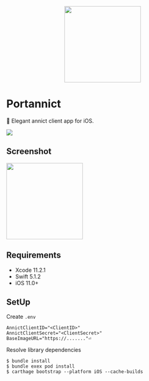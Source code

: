 <p align="center">
  <img src="https://i.imgur.com/DLOp6Va.pngg" width=200>
</p>

# Portannict
:iphone: Elegant annict client app for iOS. 

<a href="https://apps.apple.com/jp/app/portannict/id1205227187?mt=8"><img src="https://linkmaker.itunes.apple.com/ja-jp/badge-lrg.svg?releaseDate=2017-03-30&kind=iossoftware&bubble=ios_apps"></a>

## Screenshot

<img src="https://i.imgur.com/HujaqTd.png" width=200>

## Requirements
- Xcode 11.2.1
- Swift 5.1.2
- iOS 11.0+

## SetUp

Create `.env`
```
AnnictClientID="<ClientID>"
AnnictClientSecret="<ClientSecret>"
BaseImageURL="https://......."⏎
```

Resolve library dependencies
```
$ bundle install
$ bundle exex pod install
$ carthage bootstrap --platform iOS --cache-builds
```
